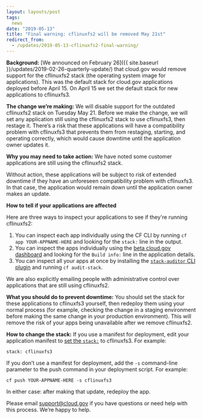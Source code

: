 ```yaml
---
layout: layouts/post
tags:
  news
date: "2019-05-13"
title: "Final warning: cflinuxfs2 will be removed May 21st" 
redirect_from:
  - /updates/2019-05-13-cflinuxfs2-final-warning/
---
```


**Background:** [We announced on February 26]({{ site.baseurl }}/updates/2019-02-26-quarterly-update/) that cloud.gov would remove support for the cflinuxfs2 stack (the operating system image for applications). This was the default stack for cloud.gov applications deployed before April 15. On April 15 we set the default stack for new applications to cflinuxfs3.

**The change we’re making:** We will disable support for the outdated cflinuxfs2 stack on Tuesday May 21. Before we make the change, we will set any application still using the cflinuxfs2 stack to use cflinuxfs3, then restage it. There’s a risk that these applications will have a compatibility problem with cflinuxfs3 that prevents them from restaging, starting, and operating correctly, which would cause downtime until the application owner updates it.

**Why you may need to take action:**
We have noted some customer applications are still using the cflinuxfs2 stack.

Without action, these applications will be subject to risk of extended downtime if they have an unforeseen compatibility problem with cflinuxfs3. In that case, the application would remain down until the application owner makes an update. 

**How to tell if your applications are affected**

Here are three ways to inspect your applications to see if they're running cflinuxfs2:

1. You can inspect each app individually using the CF CLI by running `cf app YOUR-APPNAME-HERE` and looking for the `stack:` line in the output.
1. You can inspect the apps individually using the [beta cloud.gov dashboard](https://dashboard-beta.fr.cloud.gov/applications) and looking for the `Build info:` line in the application details.
1. You can inspect all your apps at once by installing the [`stack-auditor` CLI plugin](https://github.com/cloudfoundry/stack-auditor) and running `cf audit-stack`.

We are also explicitly emailing people with administrative control over applications that are still using cflinuxfs2.

**What you should do to prevent downtime:** You should set the stack for these applications to cflinuxfs3 yourself, then redeploy them using your normal process (for example, checking the change in a staging environment before making the same change in your production environment). This will remove the risk of your apps being unavailable after we remove cflinuxfs2.

**How to change the stack:**
If you use a manifest for deployment, edit your application manifest to [set the `stack:`](https://docs.cloudfoundry.org/devguide/deploy-apps/manifest-attributes.html#stack) to cflinuxfs3. For example:
```
stack: cflinuxfs3
```
If you don’t use a manifest for deployment, add the `-s` command-line parameter to the push command in your deployment script. For example:
```
cf push YOUR-APPNAME-HERE -s cflinuxfs3
```
In either case: after making that update, redeploy the app.

Please email [support@cloud.gov](mailto:support@cloud.gov) if you have questions or need help with this process. We’re happy to help.
